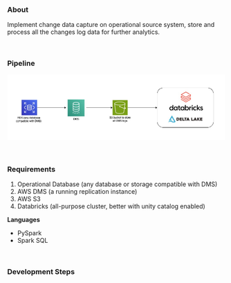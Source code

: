 ### About
Implement change data capture on operational source system, store and process all the changes log data for further analytics.

<br>

### Pipeline
![alt text](https://github.com/MinThuraZaw/PySpark-ETL-with-AWS-DMS-and-Databricks/blob/main/images/dms_pipeline.jpg)

<br>

### Requirements
1) Operational Database (any database or storage compatible with DMS)
2) AWS DMS (a running replication instance)
3) AWS S3
4) Databricks (all-purpose cluster, better with unity catalog enabled)

**Languages**
* PySpark
* Spark SQL

<br>

### Development Steps

